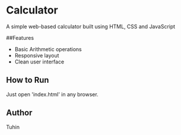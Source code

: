 # Calculator

A simple web-based calculator built using HTML, CSS and JavaScript

##Features
- Basic Arithmetic operations
- Responsive layout
- Clean user interface

## How to Run
Just open 'index.html' in any browser.

## Author
Tuhin
